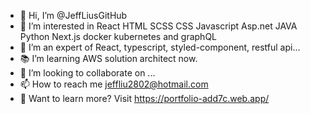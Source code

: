 - 👋 Hi, I’m @JeffLiusGitHub
- 👀 I’m interested in React HTML SCSS CSS Javascript Asp.net JAVA Python Next.js docker kubernetes and graphQL
- 🌱 I’m an expert of React, typescript, styled-component, restful api...
- 📚 I’m learning AWS solution architect now.
- 💞️ I’m looking to collaborate on ...
- 📫 How to reach me jeffliu2802@hotmail.com
- 📄 Want to learn more? Visit https://portfolio-add7c.web.app/ 

<!---
JeffLiusGitHub/JeffLiusGitHub is a ✨ special ✨ repository because its `README.md` (this file) appears on your GitHub profile.
You can click the Preview link to take a look at your changes.
--->
